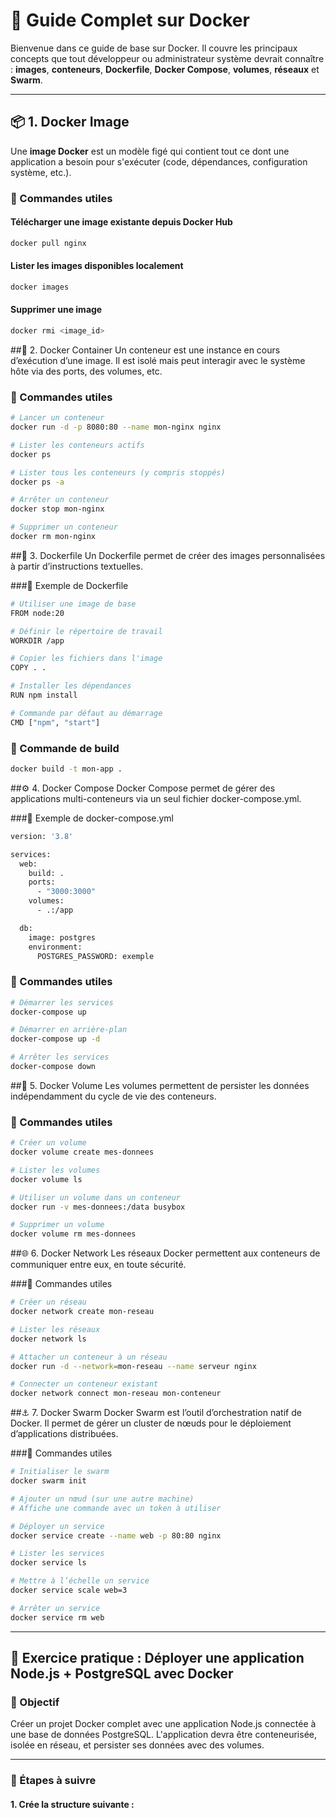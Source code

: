 # 🐳 Guide Complet sur Docker

Bienvenue dans ce guide de base sur Docker. Il couvre les principaux concepts que tout développeur ou administrateur système devrait connaître : **images**, **conteneurs**, **Dockerfile**, **Docker Compose**, **volumes**, **réseaux** et **Swarm**.

---

## 📦 1. Docker Image

Une **image Docker** est un modèle figé qui contient tout ce dont une application a besoin pour s'exécuter (code, dépendances, configuration système, etc.).

### 🔧 Commandes utiles

#### Télécharger une image existante depuis Docker Hub
```bash
docker pull nginx
```

#### Lister les images disponibles localement
```bash
docker images
```
#### Supprimer une image
```bash
docker rmi <image_id>
```
##🧱 2. Docker Container
Un conteneur est une instance en cours d’exécution d’une image. Il est isolé mais peut interagir avec le système hôte via des ports, des volumes, etc.


### 🔧 Commandes utiles
```bash
# Lancer un conteneur
docker run -d -p 8080:80 --name mon-nginx nginx

# Lister les conteneurs actifs
docker ps

# Lister tous les conteneurs (y compris stoppés)
docker ps -a

# Arrêter un conteneur
docker stop mon-nginx

# Supprimer un conteneur
docker rm mon-nginx
```
##📝 3. Dockerfile
Un Dockerfile permet de créer des images personnalisées à partir d’instructions textuelles.

###🧪 Exemple de Dockerfile
```bash
# Utiliser une image de base
FROM node:20

# Définir le répertoire de travail
WORKDIR /app

# Copier les fichiers dans l'image
COPY . .

# Installer les dépendances
RUN npm install

# Commande par défaut au démarrage
CMD ["npm", "start"]
```
### 🔧 Commande de build
```bash
docker build -t mon-app .
```
##⚙️ 4. Docker Compose
Docker Compose permet de gérer des applications multi-conteneurs via un seul fichier docker-compose.yml.

###🧪 Exemple de docker-compose.yml
```bash
version: '3.8'

services:
  web:
    build: .
    ports:
      - "3000:3000"
    volumes:
      - .:/app

  db:
    image: postgres
    environment:
      POSTGRES_PASSWORD: exemple
```
### 🔧 Commandes utiles
```bash
# Démarrer les services
docker-compose up

# Démarrer en arrière-plan
docker-compose up -d

# Arrêter les services
docker-compose down
```
##💾 5. Docker Volume
Les volumes permettent de persister les données indépendamment du cycle de vie des conteneurs.

### 🔧 Commandes utiles
```bash
# Créer un volume
docker volume create mes-donnees

# Lister les volumes
docker volume ls

# Utiliser un volume dans un conteneur
docker run -v mes-donnees:/data busybox

# Supprimer un volume
docker volume rm mes-donnees
```
##🌐 6. Docker Network
Les réseaux Docker permettent aux conteneurs de communiquer entre eux, en toute sécurité.

###🔧 Commandes utiles
```bash
# Créer un réseau
docker network create mon-reseau

# Lister les réseaux
docker network ls

# Attacher un conteneur à un réseau
docker run -d --network=mon-reseau --name serveur nginx

# Connecter un conteneur existant
docker network connect mon-reseau mon-conteneur
```
##⚓ 7. Docker Swarm
Docker Swarm est l’outil d’orchestration natif de Docker. Il permet de gérer un cluster de nœuds pour le déploiement d’applications distribuées.

###🔧 Commandes utiles
```bash
# Initialiser le swarm
docker swarm init

# Ajouter un nœud (sur une autre machine)
# Affiche une commande avec un token à utiliser

# Déployer un service
docker service create --name web -p 80:80 nginx

# Lister les services
docker service ls

# Mettre à l’échelle un service
docker service scale web=3

# Arrêter un service
docker service rm web
```
---

## 🧠 Exercice pratique : Déployer une application Node.js + PostgreSQL avec Docker

### 🎯 Objectif

Créer un projet Docker complet avec une application Node.js connectée à une base de données PostgreSQL. L'application devra être conteneurisée, isolée en réseau, et persister ses données avec des volumes.

---

### 📝 Étapes à suivre

#### 1. Crée la structure suivante :



